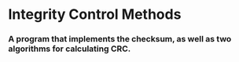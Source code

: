 # Integrity Control Methods
### А program that implements the checksum, as well as two algorithms for calculating CRC.
